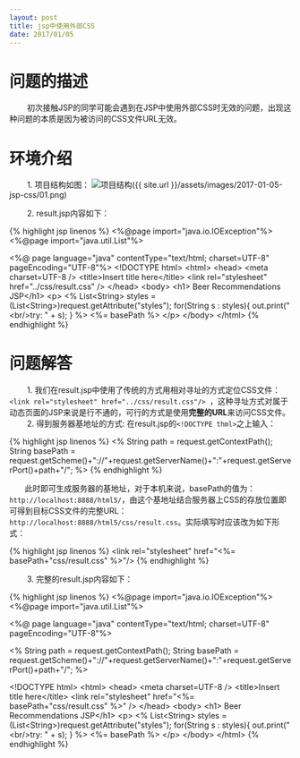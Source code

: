 ```yaml
---
layout: post
title: jsp中使用外部CSS
date: 2017/01/05
---
```

# 问题的描述

&nbsp;&nbsp;&nbsp;&nbsp;&nbsp;&nbsp;&nbsp; 初次接触JSP的同学可能会遇到在JSP中使用外部CSS时无效的问题，出现这种问题的本质是因为被访问的CSS文件URL无效。

# 环境介绍

&nbsp;&nbsp;&nbsp;&nbsp;&nbsp;&nbsp;&nbsp; 1. 项目结构如图：
![项目结构]()({{ site.url }}/assets/images/2017-01-05-jsp-css/01.png)

&nbsp;&nbsp;&nbsp;&nbsp;&nbsp;&nbsp;&nbsp; 2.  result.jsp内容如下：

{% highlight jsp linenos %}
\<%@page import="java.io.IOException"%\>
\<%@page import="java.util.List"%\>

\<%@ page language="java" contentType="text/html; charset=UTF-8"
pageEncoding="UTF-8"%\>
\<!DOCTYPE html\>
\<html\>
\<head\>
\<meta charset=UTF-8 /\>
\<title\>Insert title here\</title\>
\<link rel="stylesheet" href="../css/result.css" /\>
\</head\>
\<body\>
\<h1\> Beer Recommendations JSP\</h1\>
\<p\>
   \<% 
  List\<String\> styles = (List\<String\>)request.getAttribute("styles");
  for(String s : styles){
  out.print("\<br/\>try: " + s);
  }
   %\>
   \<%= basePath %\>
\</p\>
\</body\>
\</html\>
{% endhighlight %}

# 问题解答

&nbsp;&nbsp;&nbsp;&nbsp;&nbsp;&nbsp;&nbsp; 1. 我们在result.jsp中使用了传统的方式用相对寻址的方式定位CSS文件：`<link rel="stylesheet" href="../css/result.css"/> `，这种寻址方式对属于动态页面的JSP来说是行不通的，可行的方式是使用**完整的URL**来访问CSS文件。
&nbsp;&nbsp;&nbsp;&nbsp;&nbsp;&nbsp;&nbsp; 2. 得到服务器基地址的方式:  在result.jsp的`<!DOCTYPE thml>`之上输入：

{% highlight jsp linenos %}
\<%
String path = request.getContextPath();
String basePath = request.getScheme()+"://"+request.getServerName()+":"+request.getServerPort()+path+"/";
%\>
{% endhighlight %}

&nbsp;&nbsp;&nbsp;&nbsp;&nbsp;&nbsp;&nbsp;此时即可生成服务器的基地址，对于本机来说，basePath的值为：`http://localhost:8888/html5/`，由这个基地址结合服务器上CSS的存放位置即可得到目标CSS文件的完整URL：`http://localhost:8888/html5/css/result.css`。实际填写时应该改为如下形式：

{% highlight jsp linenos %}
\<link rel="stylesheet" href="\<%= basePath+"css/result.css" %\>"/\>
{% endhighlight %}

&nbsp;&nbsp;&nbsp;&nbsp;&nbsp;&nbsp;&nbsp; 3. 完整的result.jsp内容如下：

{% highlight jsp linenos %}
\<%@page import="java.io.IOException"%\>
\<%@page import="java.util.List"%\>

\<%@ page language="java" contentType="text/html; charset=UTF-8"
pageEncoding="UTF-8"%\>

\<%
String path = request.getContextPath();
String basePath = request.getScheme()+"://"+request.getServerName()+":"+request.getServerPort()+path+"/";
%\>

\<!DOCTYPE html\>
\<html\>
\<head\>
\<meta charset=UTF-8 /\>
\<title\>Insert title here\</title\>
\<link rel="stylesheet" href="\<%= basePath+"css/result.css" %\>" /\>
\</head\>
\<body\>
\<h1\> Beer Recommendations JSP\</h1\>
\<p\>
   \<% 
  List\<String\> styles = (List\<String\>)request.getAttribute("styles");
  for(String s : styles){
  out.print("\<br/\>try: " + s);
  }
   %\>
   \<%= basePath %\>
\</p\>
\</body\>
\</html\>
{% endhighlight %}

